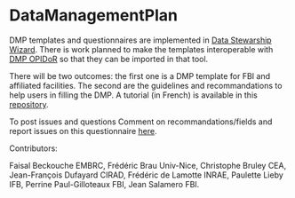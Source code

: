 # DataManagementPlan


DMP templates and questionnaires are implemented in [Data Stewarship Wizard](https://ds-wizard.org/). There is work planned to make the templates interoperable with [DMP OPIDoR](https://dmp.opidor.fr) so that they can be imported in that tool.

There will be two outcomes: the first one is a DMP template for FBI and affiliated facilities. The second are the guidelines and recommandations to help users in filling the DMP.
A tutorial (in French) is available in this [repository](https://github.com/France-Bio-Imaging-Data/DataManagementPlan/blob/main/TutorielCreerVotrePGDdeStructureBioImage.md).


To post issues and questions Comment on recommandations/fields and  report issues on this questionnaire [here](https://gitlab.com/ifb-elixirfr/fair/gt2-is1-mudis4ls/gt2/-/issues).

 

Contributors:

Faisal Beckouche EMBRC,
Frédéric Brau Univ-Nice,
Christophe Bruley CEA,
Jean-François Dufayard CIRAD,
Frédéric de Lamotte INRAE,
Paulette Lieby IFB,
Perrine Paul-Gilloteaux FBI, 
Jean Salamero FBI.


